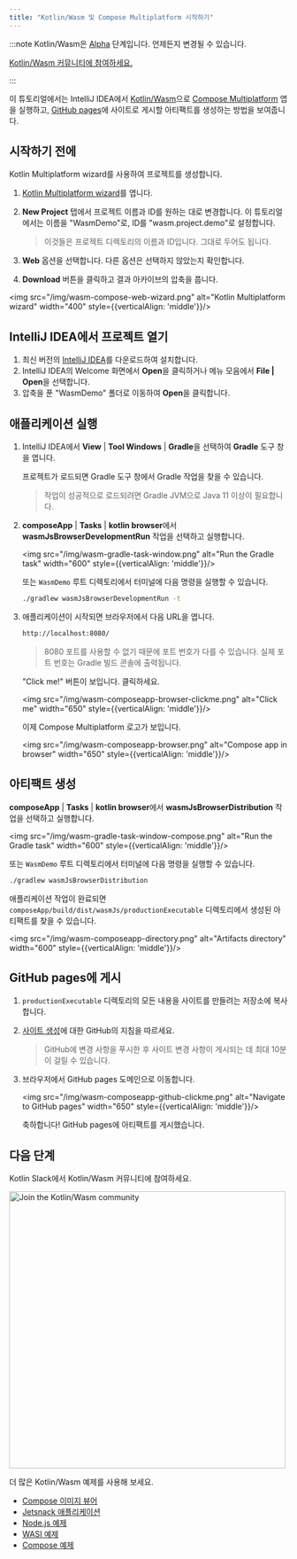 ```yaml
---
title: "Kotlin/Wasm 및 Compose Multiplatform 시작하기"
---
```

:::note
Kotlin/Wasm은 [Alpha](components-stability) 단계입니다. 언제든지 변경될 수 있습니다.

[Kotlin/Wasm 커뮤니티에 참여하세요.](https://slack-chats.kotlinlang.org/c/webassembly)

:::

이 튜토리얼에서는 IntelliJ IDEA에서 [Kotlin/Wasm](wasm-overview)으로 [Compose Multiplatform](https://www.jetbrains.com/lp/compose-multiplatform/) 앱을 실행하고, [GitHub pages](https://pages.github.com/)에 사이트로 게시할 아티팩트를 생성하는 방법을 보여줍니다.

## 시작하기 전에

Kotlin Multiplatform wizard를 사용하여 프로젝트를 생성합니다.

1. [Kotlin Multiplatform wizard](https://kmp.jetbrains.com/#newProject)를 엽니다.
2. **New Project** 탭에서 프로젝트 이름과 ID를 원하는 대로 변경합니다. 이 튜토리얼에서는 이름을 "WasmDemo"로, ID를 "wasm.project.demo"로 설정합니다.

   > 이것들은 프로젝트 디렉토리의 이름과 ID입니다. 그대로 두어도 됩니다.
   >
   

3. **Web** 옵션을 선택합니다. 다른 옵션은 선택하지 않았는지 확인합니다.
4. **Download** 버튼을 클릭하고 결과 아카이브의 압축을 풉니다.

<img src="/img/wasm-compose-web-wizard.png" alt="Kotlin Multiplatform wizard" width="400" style={{verticalAlign: 'middle'}}/>

## IntelliJ IDEA에서 프로젝트 열기

1. 최신 버전의 [IntelliJ IDEA](https://www.jetbrains.com/idea/)를 다운로드하여 설치합니다.
2. IntelliJ IDEA의 Welcome 화면에서 **Open**을 클릭하거나 메뉴 모음에서 **File | Open**을 선택합니다.
3. 압축을 푼 "WasmDemo" 폴더로 이동하여 **Open**을 클릭합니다.

## 애플리케이션 실행

1. IntelliJ IDEA에서 **View** | **Tool Windows** | **Gradle**을 선택하여 **Gradle** 도구 창을 엽니다.
   
   프로젝트가 로드되면 Gradle 도구 창에서 Gradle 작업을 찾을 수 있습니다.

   > 작업이 성공적으로 로드되려면 Gradle JVM으로 Java 11 이상이 필요합니다.
   >
   

2. **composeApp** | **Tasks** | **kotlin browser**에서 **wasmJsBrowserDevelopmentRun** 작업을 선택하고 실행합니다.

   <img src="/img/wasm-gradle-task-window.png" alt="Run the Gradle task" width="600" style={{verticalAlign: 'middle'}}/>

   또는 `WasmDemo` 루트 디렉토리에서 터미널에 다음 명령을 실행할 수 있습니다.

   ```bash
   ./gradlew wasmJsBrowserDevelopmentRun -t
   ```

3. 애플리케이션이 시작되면 브라우저에서 다음 URL을 엽니다.

   ```bash
   http://localhost:8080/
   ```

   > 8080 포트를 사용할 수 없기 때문에 포트 번호가 다를 수 있습니다. 실제 포트 번호는 Gradle 빌드 콘솔에 출력됩니다.
   >
   

   "Click me!" 버튼이 보입니다. 클릭하세요.

   <img src="/img/wasm-composeapp-browser-clickme.png" alt="Click me" width="650" style={{verticalAlign: 'middle'}}/>

   이제 Compose Multiplatform 로고가 보입니다.

   <img src="/img/wasm-composeapp-browser.png" alt="Compose app in browser" width="650" style={{verticalAlign: 'middle'}}/>

## 아티팩트 생성

**composeApp** | **Tasks** | **kotlin browser**에서 **wasmJsBrowserDistribution** 작업을 선택하고 실행합니다.

<img src="/img/wasm-gradle-task-window-compose.png" alt="Run the Gradle task" width="600" style={{verticalAlign: 'middle'}}/>

또는 `WasmDemo` 루트 디렉토리에서 터미널에 다음 명령을 실행할 수 있습니다.

```bash
./gradlew wasmJsBrowserDistribution
```

애플리케이션 작업이 완료되면 `composeApp/build/dist/wasmJs/productionExecutable` 디렉토리에서 생성된 아티팩트를 찾을 수 있습니다.

<img src="/img/wasm-composeapp-directory.png" alt="Artifacts directory" width="600" style={{verticalAlign: 'middle'}}/>

## GitHub pages에 게시

1. `productionExecutable` 디렉토리의 모든 내용을 사이트를 만들려는 저장소에 복사합니다.
2. [사이트 생성](https://docs.github.com/en/pages/getting-started-with-github-pages/creating-a-github-pages-site#creating-your-site)에 대한 GitHub의 지침을 따르세요.

   > GitHub에 변경 사항을 푸시한 후 사이트 변경 사항이 게시되는 데 최대 10분이 걸릴 수 있습니다.
   >
   

3. 브라우저에서 GitHub pages 도메인으로 이동합니다.

   <img src="/img/wasm-composeapp-github-clickme.png" alt="Navigate to GitHub pages" width="650" style={{verticalAlign: 'middle'}}/>

   축하합니다! GitHub pages에 아티팩트를 게시했습니다.

## 다음 단계

Kotlin Slack에서 Kotlin/Wasm 커뮤니티에 참여하세요.

<a href="https://slack-chats.kotlinlang.org/c/webassembly"><img src="/img/join-slack-channel.svg" width="500" alt="Join the Kotlin/Wasm community" /></a>

더 많은 Kotlin/Wasm 예제를 사용해 보세요.

* [Compose 이미지 뷰어](https://github.com/Kotlin/kotlin-wasm-examples/tree/main/compose-imageviewer)
* [Jetsnack 애플리케이션](https://github.com/Kotlin/kotlin-wasm-examples/tree/main/compose-jetsnack)
* [Node.js 예제](https://github.com/Kotlin/kotlin-wasm-examples/tree/main/nodejs-example)
* [WASI 예제](https://github.com/Kotlin/kotlin-wasm-examples/tree/main/wasi-example)
* [Compose 예제](https://github.com/Kotlin/kotlin-wasm-examples/tree/main/compose-example)
  ```